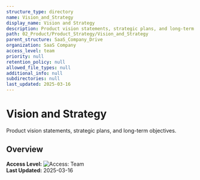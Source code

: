 ```yaml
---
structure_type: directory
name: Vision_and_Strategy
display_name: Vision and Strategy
description: Product vision statements, strategic plans, and long-term objectives.
path: 02_Product/Product_Strategy/Vision_and_Strategy
parent_structure: SaaS_Company_Drive
organization: SaaS Company
access_level: team
priority: null
retention_policy: null
allowed_file_types: null
additional_info: null
subdirectories: null
last_updated: 2025-03-16
---
```


# Vision and Strategy

Product vision statements, strategic plans, and long-term objectives.

## Overview

**Access Level:** ![Access: Team](https://img.shields.io/badge/Access-Team-blue)  
**Last Updated:** 2025-03-16  
